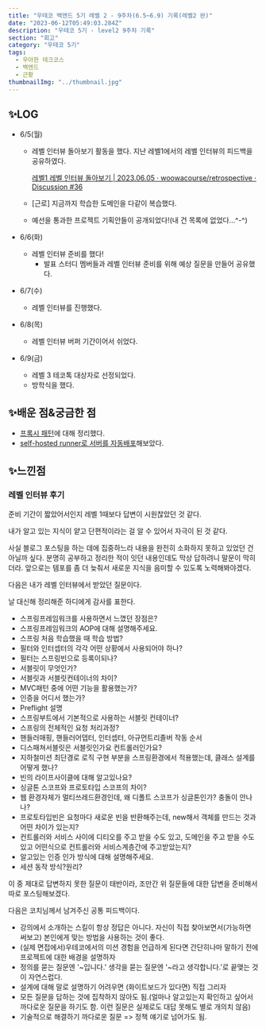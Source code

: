 ```yaml
---
title: "우테코 백엔드 5기 레벨 2 - 9주차(6.5~6.9) 기록(레벨2 완)"
date: "2023-06-12T05:49:03.284Z"
description: "우테코 5기 - level2 9주차 기록"
section: "회고" 
category: "우테코 5기"
tags:
  - 우아한 테크코스
  - 백엔드
  - 근황
thumbnailImg: "../thumbnail.jpg"
---
```


## ✨LOG

- 6/5(월)

  - 레벨 인터뷰 돌아보기 활동을 했다.
    지난 레벨1에서의 레벨 인터뷰의 피드백을 공유하였다.

    [레벨1 레벨 인터뷰 돌아보기 | 2023.06.05 · woowacourse/retrospective · Discussion #36](https://github.com/woowacourse/retrospective/discussions/36)

  - [근로] 지금까지 학습한 도메인을 다같이 복습했다.
  - 예선을 통과한 프로젝트 기획안들이 공개되었다!(내 건 목록에 없었다…^-^)

- 6/6(화)
  - 레벨 인터뷰 준비를 했다!
    - 발표 스터디 멤버들과 레벨 인터뷰 준비를 위해 예상 질문을 만들어 공유했다.
- 6/7(수)

  - 레벨 인터뷰를 진행했다.

- 6/8(목)
  - 레벨 인터뷰 버퍼 기간이어서 쉬었다.
- 6/9(금)
  - 레벨 3 테코톡 대상자로 선정되었다.
  - 방학식을 했다.

## ✨배운 점&궁금한 점

- [프록시 패턴](<https://amaran-th.github.io/%EC%86%8C%ED%94%84%ED%8A%B8%EC%9B%A8%EC%96%B4%20%EC%84%A4%EA%B3%84/[%EB%94%94%EC%9E%90%EC%9D%B8%20%ED%8C%A8%ED%84%B4]%20Proxy%20Pattern(%ED%94%84%EB%A1%9D%EC%8B%9C%20%ED%8C%A8%ED%84%B4)/>)에 대해 정리했다.
- [self-hosted runner로 서버를 자동배포](https://amaran-th.github.io/%EC%9D%B8%ED%94%84%EB%9D%BC/[CICD]%20Self-hosted%20Runner%EB%A1%9C%20%EC%84%9C%EB%B2%84%20%EB%B0%B0%ED%8F%AC%20%EC%9E%90%EB%8F%99%ED%99%94%ED%95%98%EA%B8%B0/)해보았다.

## ✨느낀점

### 레벨 인터뷰 후기

준비 기간이 짧았어서인지 레벨 1때보다 답변이 시원찮았던 것 같다.

내가 알고 있는 지식이 얕고 단편적이라는 걸 알 수 있어서 자극이 된 것 같다.

사실 블로그 포스팅을 하는 데에 집중하느라 내용을 완전히 소화하지 못하고 있었던 건 아닐까 싶다. 분명히 공부하고 정리한 적이 잇던 내용인데도 막상 답하려니 말문이 막히더라. 앞으로는 템포를 좀 더 늦춰서 새로운 지식을 음미할 수 있도록 노력해봐야겠다.

다음은 내가 레벨 인터뷰에서 받았던 질문이다.

날 대신해 정리해준 하디에게 감사를 표한다.

- 스프링프레임워크를 사용하면서 느꼈던 장점은?
- 스프링프레임워크의 AOP에 대해 설명해주세요.
- 스프링 처음 학습했을 때 학습 방법?
- 필터와 인터셉터의 각각 어떤 상황에서 사용되어야 하나?
- 필터는 스프링빈으로 등록이되나?
- 서블릿이 무엇인가?
- 서블릿과 서블릿컨테이너의 차이?
- MVC패턴 중에 어떤 기능을 활용했는가?
- 인증을 어디서 했는가?
- Preflight 설명
- 스프링부트에서 기본적으로 사용하는 서블릿 컨테이너?
- 스프링의 전체적인 요청 처리과정?
- 핸들러매핑, 핸들러어뎁터, 인터셉터, 아규먼트리졸버 작동 순서
- 디스패쳐서블릿은 서블릿인가요 컨트롤러인가요?
- 지하철미션 최단경로 로직 구현 부분을 스프링환경에서 적용했는데, 클래스 설계를 어떻게 했나?
- 빈의 라이프사이클에 대해 알고있나요?
- 싱글톤 스코프와 프로토타입 스코프의 차이?
- 웹 환경자체가 멀티쓰레드환경인데, 왜 디폴트 스코프가 싱글톤인가? 충돌이 안나나?
- 프로토타입빈은 요청마다 새로운 빈을 반환해주는데, new해서 객체를 만드는 것과 어떤 차이가 있는지?
- 컨트롤러와 서비스 사이에 디티오를 주고 받을 수도 있고, 도메인을 주고 받을 수도 있고 어떤식으로 컨트롤러와 서비스계층간에 주고받았는지?
- 알고있는 인증 인가 방식에 대해 설명해주세요.
- 세션 동작 방식?원리?

이 중 제대로 답변하지 못한 질문이 태반이라, 조만간 위 질문들에 대한 답변을 준비해서 따로 포스팅해보겠다.

다음은 코치님께서 남겨주신 공통 피드백이다.

- 강의에서 소개하는 스킬이 항상 정답은 아니다. 자신이 직접 찾아보면서(가능하면 써보고) 본인에게 맞는 방법을 사용하는 것이 좋다.
- (실제 면접에서)우테코에서의 미션 경험을 언급하게 된다면 간단히나마 말하기 전에 프로젝트에 대한 배경을 설명하자
- 정의를 묻는 질문엔 '~입니다.' 생각을 묻는 질문엔 '~라고 생각합니다.'로 끝맺는 것이 자연스럽다.
- 설계에 대해 말로 설명하기 어려우면 (화이트보드가 있다면) 직접 그리자
- 모든 질문을 답하는 것에 집착하지 않아도 됨.(얼마나 알고있는지 확인하고 싶어서 까다로운 질문을 하기도 함. 이런 질문은 실제로도 대답 못해도 별로 개의치 않음)
- 기술적으로 해결하기 까다로운 질문 => 정책 얘기로 넘어가도 됨.
